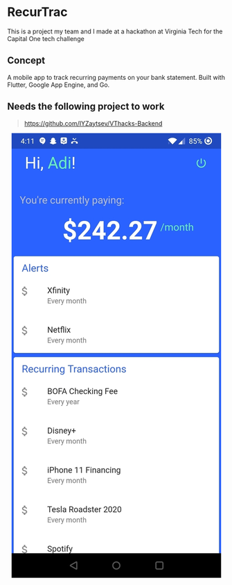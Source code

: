 # RecurTrac

This is a project my team and I made at a hackathon at Virginia Tech 
for the Capital One tech challenge  
## Concept
A mobile app to track recurring payments on your bank statement.
Built with Flutter, Google App Engine, and Go.

## Needs the following project to work 
> https://github.com/IYZaytsev/VThacks-Backend

<p align="center">
  <img src="recurTrac_resize.jpg">
</p>

